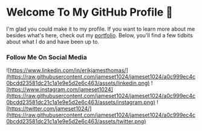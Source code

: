 # Welcome To My GitHub Profile 🥃

I'm glad you could make it to my profile. If you want to learn more about me besides what's here, check out my [portfolio](https://erikjamesthomas.com). Below, you'll find a few tidbits about what I do and have been up to. 

### Follow Me On Social Media
![https://www.linkedin.com/in/erikjamesthomas/](https://raw.githubusercontent.com/jameset1024/jameset1024/a0c999ec4c0bcdd23581dc21c1a1e9e5d2e6c463/assets/linkedin.png)
![https://www.instagram.com/jameset1024](https://raw.githubusercontent.com/jameset1024/jameset1024/a0c999ec4c0bcdd23581dc21c1a1e9e5d2e6c463/assets/instagram.png)
![https://twitter.com/jameset1024/](https://raw.githubusercontent.com/jameset1024/jameset1024/a0c999ec4c0bcdd23581dc21c1a1e9e5d2e6c463/assets/twitter.png)


<!--
**jameset1024/jameset1024** is a ✨ _special_ ✨ repository because its `README.md` (this file) appears on your GitHub profile.

Here are some ideas to get you started:

- 🔭 I’m currently working on ...
- 🌱 I’m currently learning ...
- 👯 I’m looking to collaborate on ...
- 🤔 I’m looking for help with ...
- 💬 Ask me about ...
- 📫 How to reach me: ...
- 😄 Pronouns: ...
- ⚡ Fun fact: ...
-->
